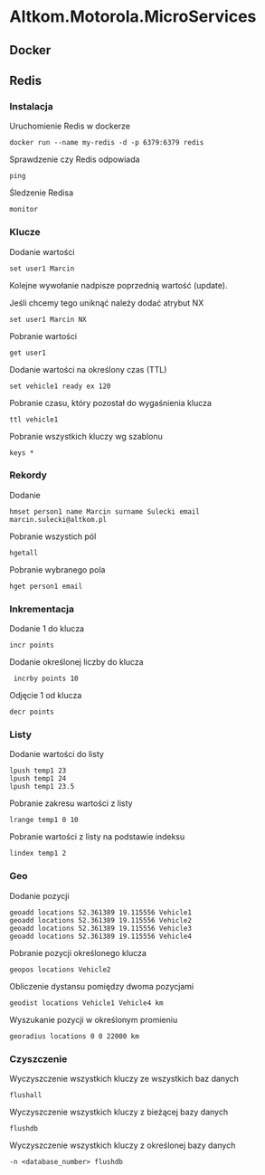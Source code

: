 # Altkom.Motorola.MicroServices


## Docker


## Redis


### Instalacja

Uruchomienie Redis w dockerze
~~~
docker run --name my-redis -d -p 6379:6379 redis
~~~

Sprawdzenie czy Redis odpowiada
~~~
ping
~~~

Śledzenie Redisa
~~~
monitor
~~~

### Klucze

Dodanie wartości
~~~
set user1 Marcin
~~~
Kolejne wywołanie nadpisze poprzednią wartość (update).

Jeśli chcemy tego uniknąć należy dodać atrybut NX
~~~
set user1 Marcin NX
~~~

Pobranie wartości
~~~
get user1
~~~

Dodanie wartości na określony czas (TTL)
~~~
set vehicle1 ready ex 120
~~~

Pobranie czasu, który pozostał do wygaśnienia klucza
~~~
ttl vehicle1
~~~

Pobranie wszystkich kluczy wg szablonu
~~~
keys *
~~~


###  Rekordy

Dodanie 
~~~
hmset person1 name Marcin surname Sulecki email marcin.sulecki@altkom.pl
~~~

Pobranie wszystich pól
~~~
hgetall
~~~

Pobranie wybranego pola
 ~~~
 hget person1 email
 ~~~
 
 
 ### Inkrementacja
 
 Dodanie 1 do klucza
 ~~~
 incr points
 ~~~
 
 Dodanie określonej liczby do klucza
 ~~~
  incrby points 10
 ~~~
 
 Odjęcie 1 od klucza
 ~~~
 decr points
 ~~~
 

### Listy

Dodanie wartości do listy
~~~ 
lpush temp1 23
lpush temp1 24
lpush temp1 23.5
~~~

Pobranie zakresu wartości z listy
~~~
lrange temp1 0 10
~~~

Pobranie wartości z listy na podstawie indeksu
~~~
lindex temp1 2
~~~

### Geo

Dodanie pozycji
~~~
geoadd locations 52.361389 19.115556 Vehicle1
geoadd locations 52.361389 19.115556 Vehicle2
geoadd locations 52.361389 19.115556 Vehicle3
geoadd locations 52.361389 19.115556 Vehicle4
~~~

Pobranie pozycji określonego klucza
~~~
geopos locations Vehicle2
~~~


Obliczenie dystansu pomiędzy dwoma pozycjami
~~~ 
geodist locations Vehicle1 Vehicle4 km
~~~


Wyszukanie pozycji w określonym promieniu
~~~
georadius locations 0 0 22000 km
~~~

### Czyszczenie 

Wyczyszczenie wszystkich kluczy ze wszystkich baz danych
~~~
flushall
~~~

Wyczyszczenie wszystkich kluczy z bieżącej bazy danych
~~~
flushdb
~~~


Wyczyszczenie wszystkich kluczy z określonej bazy danych
~~~
-n <database_number> flushdb
~~~






